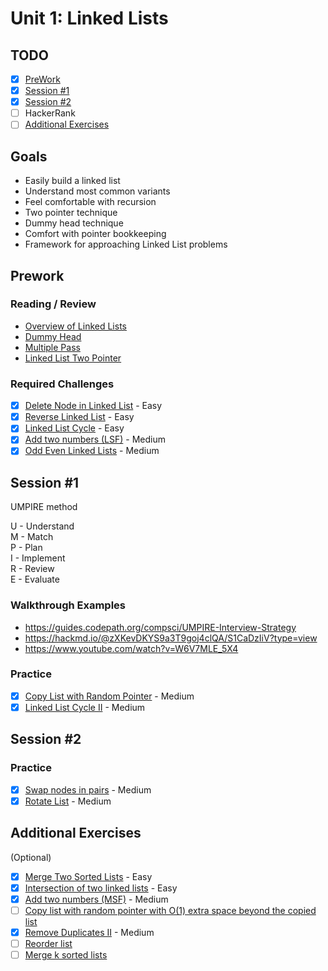 # Unit 1: Linked Lists
## TODO
- [x] [PreWork](#PreWork)
- [x] [Session #1](#Session-1)
- [x] [Session #2](#Session-2)
- [ ] HackerRank
- [ ] [Additional Exercises](#Additional-Exercises)

## Goals
- Easily build a linked list
- Understand most common variants
- Feel comfortable with recursion
- Two pointer technique
- Dummy head technique
- Comfort with pointer bookkeeping
- Framework for approaching Linked List problems

## Prework
### Reading / Review

- <a href="https://guides.codepath.org/compsci/Linked-Lists">Overview of Linked Lists</a>
- <a href="https://guides.codepath.org/compsci/Dummy-Head">Dummy Head</a>
- <a href="https://guides.codepath.org/compsci/Multiple-Pass">Multiple Pass</a>
- <a href="https://guides.codepath.org/compsci/Linked-List-Two-Pointer">Linked List Two Pointer</a>


### Required Challenges
- [x] [Delete Node in Linked List](https://leetcode.com/problems/delete-node-in-a-linked-list) - Easy
- [x] [Reverse Linked List](https://leetcode.com/problems/reverse-linked-list/) - Easy
- [x] [Linked List Cycle](https://leetcode.com/problems/linked-list-cycle) - Easy
- [x] [Add two numbers (LSF)](https://leetcode.com/problems/add-two-numbers) - Medium
- [x] [Odd Even Linked Lists](https://leetcode.com/problems/odd-even-linked-list) - Medium

## Session #1
UMPIRE method

U - Understand  
M - Match  
P - Plan  
I - Implement   
R - Review  
E - Evaluate  

### Walkthrough Examples
- https://guides.codepath.org/compsci/UMPIRE-Interview-Strategy
- https://hackmd.io/@zXKevDKYS9a3T9goj4clQA/S1CaDzIiV?type=view
- https://www.youtube.com/watch?v=W6V7MLE_5X4
  
### Practice
- [x] [Copy List with Random Pointer](https://leetcode.com/problems/copy-list-with-random-pointer/) - Medium
- [x] [Linked List Cycle II](https://leetcode.com/problems/linked-list-cycle-ii/) - Medium

## Session #2

### Practice
- [x] [Swap nodes in pairs](https://leetcode.com/problems/swap-nodes-in-pairs/) - Medium
- [x] [Rotate List](https://leetcode.com/problems/rotate-list/) - Medium

## Additional Exercises 
(Optional)

- [x] [Merge Two Sorted Lists](https://leetcode.com/problems/merge-two-sorted-lists) - Easy
- [x] [Intersection of two linked lists](https://leetcode.com/problems/intersection-of-two-linked-lists) - Easy
- [x] [Add two numbers (MSF)](https://leetcode.com/problems/add-two-numbers-ii) - Medium
- [ ] [Copy list with random pointer with O(1) extra space beyond the copied list](https://leetcode.com/problems/copy-list-with-random-pointer/)
- [x] [Remove Duplicates II](https://leetcode.com/problems/remove-duplicates-from-sorted-list-ii) - Medium
- [ ] [Reorder list](https://leetcode.com/problems/reorder-list)
- [ ] [Merge k sorted lists](https://leetcode.com/problems/merge-k-sorted-lists/)
